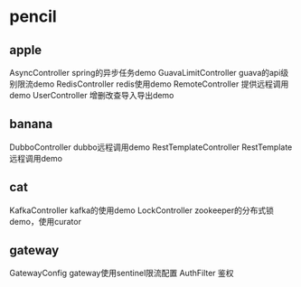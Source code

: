 # pencil

## apple
AsyncController spring的异步任务demo
GuavaLimitController guava的api级别限流demo
RedisController redis使用demo
RemoteController 提供远程调用demo
UserController 增删改查导入导出demo

## banana
DubboController dubbo远程调用demo
RestTemplateController RestTemplate远程调用demo

## cat
KafkaController kafka的使用demo
LockController zookeeper的分布式锁demo，使用curator

## gateway
GatewayConfig gateway使用sentinel限流配置
AuthFilter 鉴权